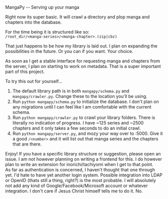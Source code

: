 MangaPy -- Serving up your manga

Right now its super basic. It will crawl a directory and plop manga and chapters into the database.

For the time being it is structured like so:  
`/root_dir/<manga-series>/<manga-chapter>.(zip|cbz)`

That just happens to be how my library is laid out. I plan on expanding the possibilities in the future. Or you can if you want. Your choice.

As soon as I get a stable interface for requesting manga and chapters from the server, I plan on starting to work on metadata. That is a super important part of this project.

To try this out for yourself...

1. The default library path is in both `mangapy/schema.py` and `mangapy/crawler.py`. Change these to the location you'll be using.  
2. Run `python mangapy/schema.py` to initialize the database. I don't plan on any migrations until I can feel like I am comfortable with the current schema.  
3. Run `python mangapy/crawler.py` to crawl your library folders. There is literally no indication of progress. I have ~125 series and ~2500 chapters and it only takes a few seconds to do an initial crawl.  
4. Run `python mangapy/server.py`, and mozy your way over to <your-url>:5000. Give it a good `/<number>` and it will list out that manga series and the chapters that are there.

Enjoy! If you have a specific library structure or suggestion, please open an issue. I am not however planning on writing a frontend for this. I do however plan to write an extension for inorichi/tachiyomi when I get to that point.  
As far as authentication is concerned, I haven't thought that one through yet. I'd hate to have yet another login system. Possible integration into LDAP or OpenID (thats still a thing, right?) is the most probable. I will absolutely not add any kind of Google/Facebook/Microsoft account or whatever integration. I don't care if Jesus Christ himself tells me to do it. No.

